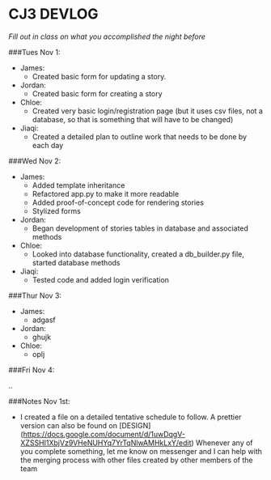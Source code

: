 # CJ3 DEVLOG
*Fill out in class on what you accomplished the night before*

###Tues Nov 1:
- James:
    - Created basic form for updating a story.
- Jordan:
    - Created basic form for creating a story
- Chloe:
    - Created very basic login/registration page (but it uses csv files, not a database, so that is something that will have to be changed)
- Jiaqi:
    - Created a detailed plan to outline work that needs to be done by each day

###Wed Nov 2:
- James:
    - Added template inheritance
    - Refactored app.py to make it more readable
    - Added proof-of-concept code for rendering stories
    - Stylized forms
- Jordan:
    - Began development of stories tables in database and associated methods
- Chloe:
    - Looked into database functionality, created a db_builder.py file, started database methods
- Jiaqi:
    - Tested code and added login verification

###Thur Nov 3:
- James:
    - adgasf
- Jordan:
    - ghujk
- Chloe:
    - oplj
   

###Fri Nov 4:

..

###Notes
Nov 1st:
- I created a file on a detailed tentative schedule to follow. A prettier version can also be found on [DESIGN] (https://docs.google.com/document/d/1uwDqgV-XZSSHI1XbjVz9VHeNUHYq7YrTqNlwAMHkLxY/edit)  Whenever any of you complete something, let me know on messenger and I can help with the merging process with other files created by other members of the team

